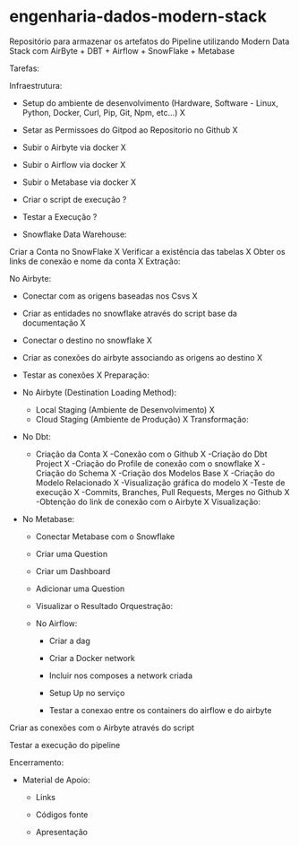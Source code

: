 # engenharia-dados-modern-stack

Repositório para armazenar os artefatos do Pipeline utilizando Modern Data Stack com AirByte + DBT + Airflow + SnowFlake + Metabase

Tarefas:

Infraestrutura:

- Setup do ambiente de desenvolvimento (Hardware, Software - Linux, Python, Docker, Curl, Pip, Git, Npm, etc...) X

- Setar as Permissoes do Gitpod ao Repositorio no Github X

- Subir o Airbyte via docker X

- Subir o Airflow via docker X

- Subir o Metabase via docker X

- Criar o script de execução ?

- Testar a Execução ?

- Snowflake Data Warehouse:

Criar a Conta no SnowFlake X
Verificar a existência das tabelas X
Obter os links de conexão e nome da conta X
Extração:

No Airbyte:

- Conectar com as origens baseadas nos Csvs X
- Criar as entidades no snowflake através do script base da documentação X
- Conectar o destino no snowflake X
- Criar as conexões do airbyte associando as origens ao destino X
- Testar as conexões X
Preparação:

- No Airbyte (Destination Loading Method):

    -   Local Staging (Ambiente de Desenvolvimento) X
    - Cloud Staging (Ambiente de Produção) X
Transformação:

- No Dbt:

    - Criação da Conta X
   -Conexão com o Github X
   -Criação do Dbt Project X
   -Criação do Profile de conexão com o snowflake X
   -Criação do Schema X
   -Criação dos Modelos Base X
   -Criação do Modelo Relacionado X
   -Visualização gráfica do modelo X
   -Teste de execução X
   -Commits, Branches, Pull Requests, Merges no Github X
   -Obtenção do link de conexão com o Airbyte X
Visualização:

- No Metabase:

  - Conectar Metabase com o Snowflake
  - Criar uma Question
  - Criar um Dashboard
  - Adicionar uma Question
  - Visualizar o Resultado
Orquestração:

  - No Airflow:

      - Criar a dag

      - Criar a Docker network

      - Incluir nos composes a network criada

      - Setup Up no serviço

      - Testar a conexao entre os containers do airflow e do airbyte

Criar as conexões com o Airbyte através do script

Testar a execução do pipeline

Encerramento:

 - Material de Apoio:

    - Links

    - Códigos fonte

    - Apresentação